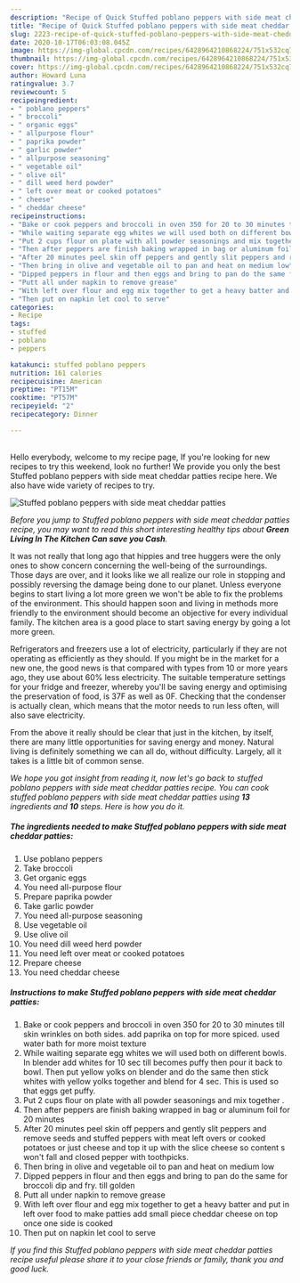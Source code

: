 ```yaml
---
description: "Recipe of Quick Stuffed poblano peppers with side meat cheddar patties"
title: "Recipe of Quick Stuffed poblano peppers with side meat cheddar patties"
slug: 2223-recipe-of-quick-stuffed-poblano-peppers-with-side-meat-cheddar-patties
date: 2020-10-17T06:03:08.045Z
image: https://img-global.cpcdn.com/recipes/6428964210868224/751x532cq70/stuffed-poblano-peppers-with-side-meat-cheddar-patties-recipe-main-photo.jpg
thumbnail: https://img-global.cpcdn.com/recipes/6428964210868224/751x532cq70/stuffed-poblano-peppers-with-side-meat-cheddar-patties-recipe-main-photo.jpg
cover: https://img-global.cpcdn.com/recipes/6428964210868224/751x532cq70/stuffed-poblano-peppers-with-side-meat-cheddar-patties-recipe-main-photo.jpg
author: Howard Luna
ratingvalue: 3.7
reviewcount: 5
recipeingredient:
- " poblano peppers"
- " broccoli"
- " organic eggs"
- " allpurpose flour"
- " paprika powder"
- " garlic powder"
- " allpurpose seasoning"
- " vegetable oil"
- " olive oil"
- " dill weed herd powder"
- " left over meat or cooked potatoes"
- " cheese"
- " cheddar cheese"
recipeinstructions:
- "Bake or cook peppers and broccoli in oven 350 for 20 to 30 minutes till skin wrinkles on both sides. add paprika on top for more spiced. used water bath for more moist texture"
- "While waiting separate egg whites we will used both on different bowls. In blender add whites for 10 sec till becomes puffy then pour it back to bowl. Then put yellow yolks on blender and do the same then stick whites with yellow yolks together and blend for 4 sec. This is used so that eggs get puffy."
- "Put 2 cups flour on plate with all powder seasonings and mix together ."
- "Then after peppers are finish baking wrapped in bag or aluminum foil for 20 minutes"
- "After 20 minutes peel skin off peppers and gently slit peppers and remove seeds and stuffed peppers with meat left overs or cooked potatoes  or just cheese and top it up with the slice cheese so content s won&#39;t fall and closed pepper with toothpicks."
- "Then bring in olive and vegetable oil to pan and heat on medium low"
- "Dipped peppers in flour and then eggs and bring to pan do the same for broccoli dip and fry. till golden"
- "Putt all under napkin to remove grease"
- "With left over flour and egg mix together to get a heavy batter and put in left over  food to make patties add  small piece cheddar cheese on top once one side is cooked"
- "Then put on napkin let cool to serve"
categories:
- Recipe
tags:
- stuffed
- poblano
- peppers

katakunci: stuffed poblano peppers 
nutrition: 161 calories
recipecuisine: American
preptime: "PT15M"
cooktime: "PT57M"
recipeyield: "2"
recipecategory: Dinner

---
```

<br>
Hello everybody, welcome to my recipe page, If you're looking for new recipes to try this weekend, look no further! We provide you only the best Stuffed poblano peppers with side meat cheddar patties recipe here. We also have wide variety of recipes to try.
<br>


![Stuffed poblano peppers with side meat cheddar patties](https://img-global.cpcdn.com/recipes/6428964210868224/751x532cq70/stuffed-poblano-peppers-with-side-meat-cheddar-patties-recipe-main-photo.jpg)

<i>Before you jump to Stuffed poblano peppers with side meat cheddar patties recipe, you may want to read this short interesting healthy tips about 
<strong>Green Living In The Kitchen Can save you Cash</strong>.</i>
</br>

It was not really that long ago that hippies and tree huggers were the only ones to show concern concerning the well-being of the surroundings. Those days are over, and it looks like we all realize our role in stopping and possibly reversing the damage being done to our planet. Unless everyone begins to start living a lot more green we won't be able to fix the problems of the environment. This should happen soon and living in methods more friendly to the environment should become an objective for every individual family. The kitchen area is a good place to start saving energy by going a lot more green.

Refrigerators and freezers use a lot of electricity, particularly if they are not operating as efficiently as they should. If you might be in the market for a new one, the good news is that compared with types from 10 or more years ago, they use about 60% less electricity. The suitable temperature settings for your fridge and freezer, whereby you'll be saving energy and optimising the preservation of food, is 37F as well as 0F. Checking that the condenser is actually clean, which means that the motor needs to run less often, will also save electricity.

From the above it really should be clear that just in the kitchen, by itself, there are many little opportunities for saving energy and money. Natural living is definitely something we can all do, without difficulty. Largely, all it takes is a little bit of common sense.


<i>We hope you got insight from reading it, now let's go back to stuffed poblano peppers with side meat cheddar patties recipe. You can cook stuffed poblano peppers with side meat cheddar patties using <strong>13</strong> ingredients and <strong>10</strong> steps. Here is how you do it.
</i>

##### The ingredients needed to make Stuffed poblano peppers with side meat cheddar patties:

1. Use  poblano peppers
1. Take  broccoli
1. Get  organic eggs
1. You need  all-purpose flour
1. Prepare  paprika powder
1. Take  garlic powder
1. You need  all-purpose seasoning
1. Use  vegetable oil
1. Use  olive oil
1. You need  dill weed herd powder
1. You need  left over meat or cooked potatoes
1. Prepare  cheese
1. You need  cheddar cheese


##### Instructions to make Stuffed poblano peppers with side meat cheddar patties:

1. Bake or cook peppers and broccoli in oven 350 for 20 to 30 minutes till skin wrinkles on both sides. add paprika on top for more spiced. used water bath for more moist texture
1. While waiting separate egg whites we will used both on different bowls. In blender add whites for 10 sec till becomes puffy then pour it back to bowl. Then put yellow yolks on blender and do the same then stick whites with yellow yolks together and blend for 4 sec. This is used so that eggs get puffy.
1. Put 2 cups flour on plate with all powder seasonings and mix together .
1. Then after peppers are finish baking wrapped in bag or aluminum foil for 20 minutes
1. After 20 minutes peel skin off peppers and gently slit peppers and remove seeds and stuffed peppers with meat left overs or cooked potatoes  or just cheese and top it up with the slice cheese so content s won&#39;t fall and closed pepper with toothpicks.
1. Then bring in olive and vegetable oil to pan and heat on medium low
1. Dipped peppers in flour and then eggs and bring to pan do the same for broccoli dip and fry. till golden
1. Putt all under napkin to remove grease
1. With left over flour and egg mix together to get a heavy batter and put in left over  food to make patties add  small piece cheddar cheese on top once one side is cooked
1. Then put on napkin let cool to serve


<i>If you find this Stuffed poblano peppers with side meat cheddar patties recipe useful please share it to your close friends or family, thank you and good luck.</i>
